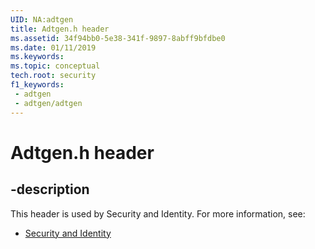 ```yaml
---
UID: NA:adtgen
title: Adtgen.h header
ms.assetid: 34f94bb0-5e38-341f-9897-8abff9bfdbe0
ms.date: 01/11/2019
ms.keywords: 
ms.topic: conceptual
tech.root: security
f1_keywords:
 - adtgen
 - adtgen/adtgen
---
```


# Adtgen.h header


## -description

This header is used by Security and Identity. For more information, see:

- [Security and Identity](../_security/index.md)

